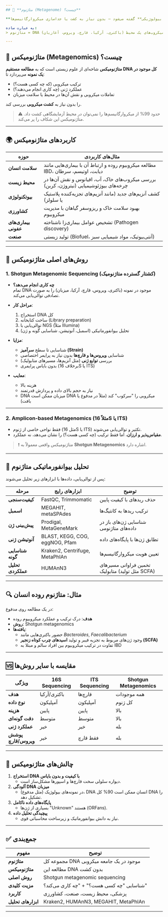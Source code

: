 ```yaml
---
## 🧬 **متاژنوم (Metagenome) چیست؟**

**متاژنوم** به **مجموعه کل ژنوم‌های موجود در یک نمونه محیطی یا بیولوژیکی** گفته می‌شود — بدون نیاز به کشت یا جداسازی میکروارگانیسم‌ها.

به عبارت ساده:  
> متاژنوم = DNA تمام میکروب‌های یک محیط (باکتری، آرکیا، قارچ، ویروس، آغازیان) + DNA میزبان (در صورت وجود)

---
```


## 🔬 **متاژنومیکس (Metagenomics) چیست؟**

**متاژنومیکس** شاخه‌ای از علوم زیستی است که به **مطالعه مستقیم DNA کل موجود در یک نمونه** می‌پردازد تا:
- ترکیب میکروبی (که چه کسی هست؟)
- عملکرد ژنی (چه کاری انجام می‌دهند؟)
- تعاملات میکروبی و نقش آن‌ها در محیط یا سلامت میزبان

را بدون نیاز به **کشت میکروبی** بررسی کند.

> ⚠️ حدود 99% از میکروارگانیسم‌ها را نمی‌توان در محیط آزمایشگاهی کشت داد. متاژنومیکس این شکاف را پر می‌کند.

---

## 🌍 کاربردهای متاژنومیکس

| حوزه | مثال‌های کاربردی |
|------|------------------|
| **سلامت انسان** | مطالعه میکروبیوم روده و ارتباط آن با بیماری‌هایی مانند IBD، دیابت، اوتیسم، سرطان |
| **محیط زیست** | بررسی میکروب‌های خاک، آب، اقیانوس و نقش آن‌ها در چرخه‌های بیوژئوشیمیایی (نیتروژن، کربن) |
| **بیوتکنولوژی** | کشف آنزیم‌های جدید (مانند آنزیم‌های تجزیه‌کننده پلاستیک یا سلولز) |
| **کشاورزی** | بهبود سلامت خاک و ریزوسفر گیاهان با مدیریت میکروبیوم |
| **بیماری‌های عفونی** | تشخیص عوامل بیماری‌زا ناشناخته (Pathogen discovery) |
| **صنعت** | تولید زیستی (Biofuel، آنتی‌بیوتیک، مواد شیمیایی سبز) |

---

## 🧪 روش‌های اصلی متاژنومیکس

### 1. **Shotgun Metagenomic Sequencing** (کشتار گسترده متاژنومیک)

- **چه کاری انجام می‌دهد؟**  
  تمام DNA موجود در نمونه (باکتری، ویروس، قارچ، آرکیا، میزبان) را به صورت تصادفی توالی‌یابی می‌کند.

- **مراحل کار**:
  1. استخراج DNA کل
  2. ساخت کتابخانه (Library preparation)
  3. توالی‌یابی با NGS (مثلاً Illumina)
  4. تحلیل بیوانفورماتیکی (اسمبل، آنوتیشن، شناسایی گونه و ژن)

- **مزایا**:
  - شناسایی تا سطح **سرآمیز (Strain)**
  - شناسایی **ویروس‌ها و قارچ‌ها** بدون نیاز به پرایمر اختصاصی
  - بررسی **توابع ژنی** (مثل آنزیم‌ها، مسیرهای متابولیک)
  - بدون بایاس پرایمری (برخلاف 16S یا ITS)

- **معایب**:
  - هزینه بالا
  - نیاز به حجم بالای داده و پردازش قدرتمند
  - DNA میزبان ممکن است DNA میکروبی را "سرکوب" کند (مثلاً در مدفوع یا بافت)

---

### 2. **Amplicon-based Metagenomics** (مثلاً 16S یا ITS)

- فقط نواحی خاصی از ژنوم (مثل 16S یا ITS) تکثیر و توالی‌یابی می‌شوند.
- **مقیاس‌پذیر و ارزان**، اما فقط ترکیب (چه کسی هست؟) را نشان می‌دهد، نه عملکرد.

> ❗ متاژنومیکس واقعی معمولاً به **Shotgun Metagenomics** اشاره دارد.

---

## 🧠 تحلیل بیوانفورماتیکی متاژنوم

پس از توالی‌یابی، داده‌ها با ابزارهای زیر تحلیل می‌شوند:

| مرحله | ابزارهای رایج | توضیح |
|--------|----------------|--------|
| **کیفیت‌سنجی** | FastQC, Trimmomatic | حذف ریدهای با کیفیت پایین |
| **اسمبل** | MEGAHIT, metaSPAdes | ترکیب ریدها به کانتیگ‌ها |
| **پیش‌بینی ژن** | Prodigal, MetaGeneMark | شناسایی ژن‌های باز در داده‌های متاژنومی |
| **آنوتیشن ژنی** | BLAST, KEGG, COG, eggNOG, Pfam | تطابق ژن‌ها با پایگاه‌های داده |
| **شناسایی گونه** | Kraken2, Centrifuge, MetaPhlAn | تعیین هویت میکروارگانیسم‌ها |
| **تحلیل عملکردی** | HUMAnN3 | تخمین فراوانی مسیرهای متابولیک (مثل تولید SCFA) |

---

## 🔍 مثال: متاژنوم روده انسان

در یک مطالعه روی مدفوع:

- **هدف**: درک ترکیب و عملکرد میکروبیوم روده
- **روش**: Shotgun metagenomics
- **یافته‌ها**:
  - حضور باکتری‌هایی مانند *Bacteroides*, *Faecalibacterium*
  - وجود ژن‌های مربوط به تجزیه فیبر و تولید **اسیدهای چرب کوتاه زنجیر (SCFA)**
  - تفاوت در ترکیب میکروبیوم بین افراد سالم و مبتلا به IBD

---

## 🆚 مقایسه با سایر روش‌ها

| ویژگی | 16S Sequencing | ITS Sequencing | Shotgun Metagenomics |
|--------|----------------|----------------|------------------------|
| **هدف** | باکتری/آرکیا | قارچ‌ها | همه موجودات |
| **نوع داده** | آمپلیکون | آمپلیکون | کل ژنوم |
| **هزینه** | پایین | پایین | بالا |
| **دقت گونه‌ای** | متوسط | متوسط | بالا |
| **عملکرد ژنی** | خیر | خیر | بله |
| **پوشش ویروس/قارچ** | خیر | فقط قارچ | بله |

---

## 📌 چالش‌های متاژنومیکس

1. **استخراج DNA با کیفیت و بدون بایاس**
   - دیواره سلولی سخت قارچ‌ها و اسپورها مشکل‌ساز است.
2. **آلودگی DNA میزبان**
   - در نمونه‌های بیولوژیک (مثل مدفوع)، DNA انسان ممکن است 90% کل DNA را تشکیل دهد.
3. **پایگاه‌های داده ناکامل**
   - بسیاری از ژن‌ها "Unknown" هستند (ORFans).
4. **پیچیدگی تحلیل داده**
   - نیاز به دانش بیوانفورماتیک و زیرساخت محاسباتی قوی.

---

## ✅ جمع‌بندی

| مفهوم | توضیح |
|--------|--------|
| **متاژنوم** | مجموعه کل DNA موجود در یک جامعه میکروبی |
| **متاژنومیکس** | مطالعه این DNA بدون کشت |
| **روش اصلی** | Shotgun metagenomic sequencing |
| **مزیت کلیدی** | شناسایی "چه کسی هست؟" + "چه کاری می‌کند؟" |
| **کاربرد** | پزشکی، محیط زیست، صنعت، کشاورزی |
| **ابزارهای تحلیل** | Kraken2, HUMAnN3, MEGAHIT, MetaPhlAn |

---
